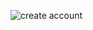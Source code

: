 ![create account](https://user-images.githubusercontent.com/101495422/210178872-7200b02c-2147-448f-b395-22c4a87573be.png)
